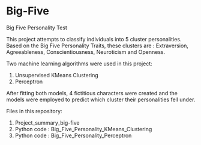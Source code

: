 # Big-Five
Big Five Personality Test

This project attempts to classify individuals into 5 cluster personalities.  Based on the Big Five Personality Traits, these clusters are : Extraversion, Agreeableness, Conscientiousness, Neuroticism and Openness.

Two machine learning algorithms were used in this project:
1. Unsupervised KMeans Clustering 
2. Perceptron 

After fitting both models, 4 fictitious characters were created and the models were employed to predict which cluster their personalities fell under.

Files in this repository:
1. Project_summary_big-five
2. Python code : Big_Five_Personality_KMeans_Clustering
3. Python code : Big_Five_Personality_Perceptron
